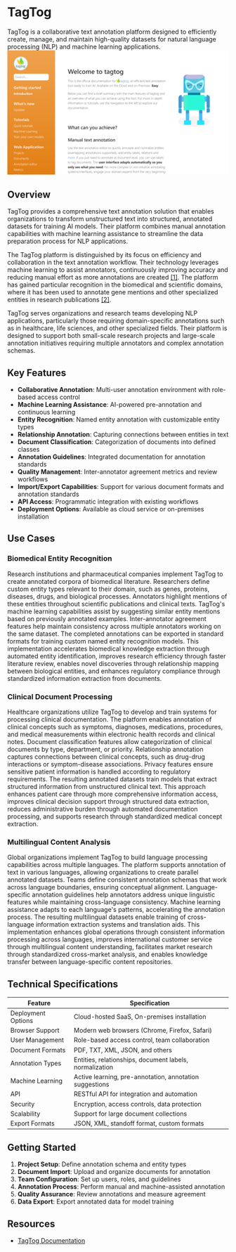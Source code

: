 
# TagTog

TagTog is a collaborative text annotation platform designed to efficiently create, manage, and maintain high-quality datasets for natural language processing (NLP) and machine learning applications.
![TagTog](assets\tagtog.png)

## Overview

TagTog provides a comprehensive text annotation solution that enables organizations to transform unstructured text into structured, annotated datasets for training AI models. Their platform combines manual annotation capabilities with machine learning assistance to streamline the data preparation process for NLP applications.

The TagTog platform is distinguished by its focus on efficiency and collaboration in the text annotation workflow. Their technology leverages machine learning to assist annotators, continuously improving accuracy and reducing manual effort as more annotations are created [[1]](https://docs.tagtog.com/). The platform has gained particular recognition in the biomedical and scientific domains, where it has been used to annotate gene mentions and other specialized entities in research publications [[2]](https://pmc.ncbi.nlm.nih.gov/articles/PMC3978375/).

TagTog serves organizations and research teams developing NLP applications, particularly those requiring domain-specific annotations such as in healthcare, life sciences, and other specialized fields. Their platform is designed to support both small-scale research projects and large-scale annotation initiatives requiring multiple annotators and complex annotation schemas.

## Key Features

- **Collaborative Annotation**: Multi-user annotation environment with role-based access control
- **Machine Learning Assistance**: AI-powered pre-annotation and continuous learning
- **Entity Recognition**: Named entity annotation with customizable entity types
- **Relationship Annotation**: Capturing connections between entities in text
- **Document Classification**: Categorization of documents into defined classes
- **Annotation Guidelines**: Integrated documentation for annotation standards
- **Quality Management**: Inter-annotator agreement metrics and review workflows
- **Import/Export Capabilities**: Support for various document formats and annotation standards
- **API Access**: Programmatic integration with existing workflows
- **Deployment Options**: Available as cloud service or on-premises installation

## Use Cases

### Biomedical Entity Recognition

Research institutions and pharmaceutical companies implement TagTog to create annotated corpora of biomedical literature. Researchers define custom entity types relevant to their domain, such as genes, proteins, diseases, drugs, and biological processes. Annotators highlight mentions of these entities throughout scientific publications and clinical texts. TagTog's machine learning capabilities assist by suggesting similar entity mentions based on previously annotated examples. Inter-annotator agreement features help maintain consistency across multiple annotators working on the same dataset. The completed annotations can be exported in standard formats for training custom named entity recognition models. This implementation accelerates biomedical knowledge extraction through automated entity identification, improves research efficiency through faster literature review, enables novel discoveries through relationship mapping between biological entities, and enhances regulatory compliance through standardized information extraction from documents.

### Clinical Document Processing

Healthcare organizations utilize TagTog to develop and train systems for processing clinical documentation. The platform enables annotation of clinical concepts such as symptoms, diagnoses, medications, procedures, and medical measurements within electronic health records and clinical notes. Document classification features allow categorization of clinical documents by type, department, or priority. Relationship annotation captures connections between clinical concepts, such as drug-drug interactions or symptom-disease associations. Privacy features ensure sensitive patient information is handled according to regulatory requirements. The resulting annotated datasets train models that extract structured information from unstructured clinical text. This approach enhances patient care through more comprehensive information access, improves clinical decision support through structured data extraction, reduces administrative burden through automated documentation processing, and supports research through standardized medical concept extraction.

### Multilingual Content Analysis

Global organizations implement TagTog to build language processing capabilities across multiple languages. The platform supports annotation of text in various languages, allowing organizations to create parallel annotated datasets. Teams define consistent annotation schemas that work across language boundaries, ensuring conceptual alignment. Language-specific annotation guidelines help annotators address unique linguistic features while maintaining cross-language consistency. Machine learning assistance adapts to each language's patterns, accelerating the annotation process. The resulting multilingual datasets enable training of cross-language information extraction systems and translation aids. This implementation enhances global operations through consistent information processing across languages, improves international customer service through multilingual content understanding, facilitates market research through standardized cross-market analysis, and enables knowledge transfer between language-specific content repositories.

## Technical Specifications

| Feature | Specification |
|---------|---------------|
| Deployment Options | Cloud-hosted SaaS, On-premises installation |
| Browser Support | Modern web browsers (Chrome, Firefox, Safari) |
| User Management | Role-based access control, team collaboration |
| Document Formats | PDF, TXT, XML, JSON, and others |
| Annotation Types | Entities, relationships, document labels, normalization |
| Machine Learning | Active learning, pre-annotation, annotation suggestions |
| API | RESTful API for integration and automation |
| Security | Encryption, access controls, data protection |
| Scalability | Support for large document collections |
| Export Formats | JSON, XML, standoff format, custom formats |

## Getting Started

1. **Project Setup**: Define annotation schema and entity types
2. **Document Import**: Upload and organize documents for annotation
3. **Team Configuration**: Set up users, roles, and guidelines
4. **Annotation Process**: Perform manual and machine-assisted annotation
5. **Quality Assurance**: Review annotations and measure agreement
6. **Data Export**: Export annotated data for model training

## Resources

- [TagTog Documentation](https://docs.tagtog.com/)

